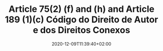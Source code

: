 ---
title: "Article 75(2) (f) and (h) and Article 189 (1)(c) Código do Direito de Autor e dos Direitos Conexos"
date: 2020-12-09T11:39:40+02:00 
draft: false
exceptions:
- info53a
jurisdictions:
- PT
score: 2
description: "The national exceptions are similar to the EU exception with regards to who can benefit from the exception and the materials that can be used. The national exceptions are more restrictive than the EU exception with regards to the type of activities that can be done and the purposes of the activities. The national exceptions require attribution and do not require the payment of compensation for most uses. The national exceptions have further restrictions." 
beneficiaries:
- Any users
purposes: 
- Educational purposes
- Scientific purposes 
usage:
- Reproduction
- Distribution
- Public Communication 
- Making available to the public
subjectmatter:
- Works
- Performances
- Phonograms
- Film fixations
- Broadcasts
compensation:
- Some uses
attribution:
- "Yes"
otherConditions: 
- Non-commercial Purposes
- Quantity Limitations
- 3-step test 
remarks: "There are 3 exceptions in the Portuguese law that implement Art. 5.3(a) InfoSoc.: two cover the use of copyright-protected works (Art. 75(2)(f) and (g)) and one covers the use of subject matter protected by neighbouring rights under the InfoSoc (i.e. performances, phonograms, film fixations and broadcasts) (Art. 189(1)(c)).<br /><br />The exception that applies to subject matter protected by neighbouring rights covers uses both for educational and scientific purposes, whereas the exceptions that apply to copyright-protected works do not cover scientific purposes.<br /><br /> The exception that applies to subject matter protected by neighbouring rights covers any uses. The main exception permitting the use of copyright-protected works covers reproduction, distribution and making available to the public for teaching purposes (Art. 75(2)(f)); the other allows the inclusion of works for purposes of creating teaching materials (Art. 75(2)(h)).<br /><br />The exceptions that allow the use of copyright-protected works (Art. 75(2)(f) and (g)) are conditioned to the use of parts of works, but one of them (Art. 75(2)(h)) allows the use of short works in their entirety. The exception that applies to subject matter protected by neighbouring rights does not restrict the portion to which a material can be used. The main exception permitting the use of copyright-protected works (Art. 75(2)(f)) is conditioned to uses that are exclusively related to the teaching objectives in the “establishments” (implying that the exception only covers formal activities, but without specifying which establishments are those) and that do not aim to obtain, directly or indirectly, an economic or commercial advantage. The other two exceptions do not have any such limitations.<br /><br />The exceptions that permit the use of copyright-protected works (Art. 75(2)(f) and (g)) are subject to the 3-step test. The exception that applies to subject matter protected by neighbouring rights does not have any such limitation. The exception that covers the creation of teaching materials (Art. 75(2)(h)) is the only one that is subject to compensation."
link: ""
---